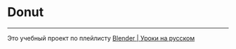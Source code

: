 # Donut

---

Это учебный проект по плейлисту [Blender | Уроки на русском](https://www.youtube.com/playlist?list=PLkxXQ3ugQK2PEUO9a2_FZMmXGXy83P4XN)
